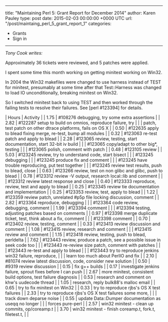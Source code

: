 
---
title: "Maintaining Perl 5: Grant Report for December 2014"
author: Karen Pauley
type: post
date: 2015-02-03 00:00:00 +0000 UTC
url: "/post/maintaing_perl_5_grant_report_1"
categories:
 - Grants
 - Sign in

---

_Tony Cook writes:_

Approximately 36 tickets were reviewed, and 5 patches were applied.

I spent some time this month working on getting minitest working on Win32.

In 2004 the Win32 makefiles were changed to use harness instead of TEST for minitest, presumably at some time after that Test::Harness was changed to load IO unconditionally, breaking minitest on Win32.

So I switched minitest back to using TEST and then worked through the failing tests to resolve their failures.  See [perl #123394] for details.


| Hours |         Activity |
|  1.75  |        #108276 debugging, try some extra assertions |
|  2.82  |        #122287 setup to build on omnios, reproduce failure, try |
|           |     patch, test patch on other dtrace platforms, fails on OS X |
|  0.50  |        #122635 apply to blead fixing merge, re-test, bump all modules |
| 0.32   |       #123063 re-test patch and apply to blead |
|  2.28  |        #123065 review, testing, start documentation, start 32-bit iv build |
|           |     #123065 copy/adapt to other big*, testing |
|           |     #123065 polish, comment with patch |
|  0.48  |        #123105 review |
|  5.03  |        #123245 review, try to understand code, start bisect |
|           |     #123245 debugging |
|           |     #123245 produce fix and comment |
|           |     #123245 have trouble reproducing, put test together |
|           |     #123245 review test results, push to blead, close |
|  0.63  |        #123266 review, test on non glibc and glibc, push to blead |
|  0.78  |        #123312 review -V output, research local::lib and comment |
|           |     #123312 review latest response and close |
|  0.40  |        #123333 reproduce, review, test and apply to blead |
|  0.25  |        #123345 review tie documentation and implementation |
|  0.25  |        #123353 review, test, apply to blead |
|  1.22  |        #123359 review patch, unrelated #p5p file locking discussion, comment |
|  2.82  |        #123364 reproduce, debugging |
|           |     #123364 code review, debugging, comment |
|  1.99  |        #123394 comment |
|           |     #123394 testing, adjusting patches based on comments |
|  0.97  |        #123398 merge duplicate ticket, test, think about a fix, comment |
|           |     #123398 comment |
|  0.70  |        #123402 review, testing, comment |
|  0.33  |        #123413 review discussion and comment |
|  1.08  |        #123415 review, research and comment |
|           |     #123415 review and comment |
|  1.15  |        #123418 review, testing, push to blead, perldelta |
|  7.62  |        #123443 review, produce a patch, see a possible issue in seek code too |
|           |     #123443 re-review size patch, comment with patches |
|           |     #123443 re-test and apply to blead |
|           |     #123443 try to reproduce jenkins win32 failure, reproduce, |
|           |     learn too much about PerlIO and fix |
|  2.10  |        #81074 review latest discussion, code, consider new solution |
|  0.50  |        #9319 review discussion |
|  0.15  |        fix g++ builds |
|  0.17  |        investigate jenkins failure, sprout fixes before I can push |
|  2.67  |        more minitest, consistent build options, test failure diagnosis |
|  0.53  |        research and comment on khw's uudecode thread |
|  1.05  |        research, reply bulk88's malloc email |
|  0.65  |        try to fix minitest on Win32 |
|  0.33  |        try to reproduce rjbs's OS X test failures |
|  2.33  |        try to reproduce rjbs's OS X test failures some more, |
|           |     track down deparse noise |
|  0.55  |        update Data::Dumper documentation as useqq no longer |
|           |     forces pure-perl |
|  2.57  |        win32 minitest - clean up commits, op/coreamp.t |
|  3.70  |        win32 minitest - finish coreamp.t, fork.t, filetest.t, |
|        